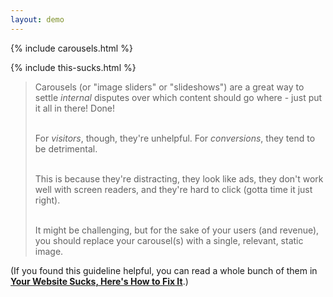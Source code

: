 ```yaml
---
layout: demo
---
```


{% include carousels.html %}

{% include this-sucks.html %}

> Carousels (or "image sliders" or "slideshows") are a great way to settle _internal_ disputes over which content should go where - just put it all in there! Done!<br /><br />
>
> For _visitors_, though, they're unhelpful. For _conversions_, they tend to be detrimental.<br /><br />
>
> This is because they're distracting, they look like ads, they don't work well with screen readers, and they're hard to click (gotta time it just right).<br /><br />
>
> It might be challenging, but for the sake of your users (and revenue), you should replace your carousel(s) with a single, relevant, static image.

(If you found this guideline helpful, you can read a whole bunch of them in **[Your Website Sucks, Here's How to Fix It](/)**.)
